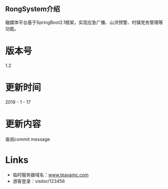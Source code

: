 ## RongSystem介绍

融媒体平台基于SpringBoot2.1框架，实现应急广播、山洪预警、村镇党务管理等功能。
# 版本号
1.2
# 更新时间

2019 - 1 - 17
# 更新内容
查阅commit message
# Links
* 临时服务器域名：www.teavamc.com
* 游客登录：visitor/123456
